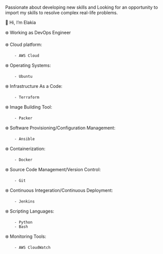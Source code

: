 Passionate about developing new skills and Looking for an opportunity to import my skills to resolve complex real-life problems.

👋 Hi, I’m Elakia

❄️ Working as DevOps Engineer

❄️ Cloud platform: 

        - AWS Cloud
        
❄️ Operating Systems:

        - Ubuntu
        
❄️ Infrastructure As a Code:

        - Terraform
        
❄️ Image Building Tool:

        - Packer
        
❄️ Software Provisioning/Configuration Management:

        - Ansible
        
❄️ Containerization:

        - Docker
        
❄️ Source Code Management/Version Control:

        - Git
        
❄️ Continuous Integeration/Continuous Deployment:

        - Jenkins
        
❄️ Scripting Languages:

        - Python
        - Bash
        
❄️ Monitoring Tools:

        - AWS CloudWatch

    
